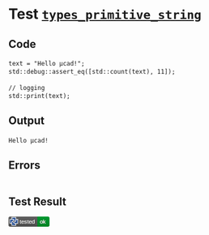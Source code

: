 # Test [`types_primitive_string`](/doc/types/primitive_types.md#L29)

## Code

```µcad
text = "Hello µcad!";
std::debug::assert_eq([std::count(text), 11]);

// logging
std::print(text);

```

## Output

```,plain
Hello µcad!
```

## Errors

```,plain
```

## Test Result

![OK](/doc/types/.test/types_primitive_string.png)
